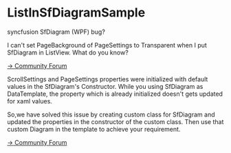 # ListInSfDiagramSample
syncfusion SfDiagram (WPF) bug?

I can't set PageBackground of PageSettings to Transparent when I put SfDiagram in ListView. What do you know?

[-> Community Forum](https://www.syncfusion.com/forums/157491)


ScrollSettings and PageSettings properties were initialized with default values in the SfDiagram's Constructor. While you using SfDiagram as DataTemplate, the property which is already initialized doesn't gets updated for xaml values.  

So,we have solved this issue by creating custom class for SfDiagram and updated the properties in the constructor of the custom class. Then use that custom Diagram in the template to achieve your requirement.

[-> Community Forum](https://www.syncfusion.com/forums/157491/#275022)